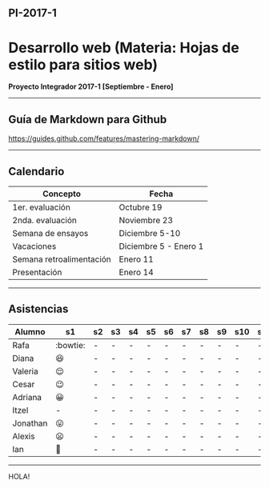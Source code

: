 ## PI-2017-1

# Desarrollo web (Materia: Hojas de estilo para sitios web)

**Proyecto Integrador 2017-1 [Septiembre - Enero]**

---

## Guía de Markdown para Github

<https://guides.github.com/features/mastering-markdown/>

---

## Calendario 

| Concepto                 | Fecha                 |
| ------------------------ | --------------------- |
| 1er. evaluación          | Octubre 19            |
| 2nda. evaluación         | Noviembre 23          |
| Semana de ensayos        | Diciembre 5-10        |
| Vacaciones               | Diciembre 5 - Enero 1 |
| Semana retroalimentación | Enero 11              |
| Presentación             | Enero 14              |

---

## Asistencias

| Alumno   | s1                 | s2   | s3   | s4   | s5   | s6   | s7   | s8   | s9   | s10  | s11  | s12  | s13  | s14  | s15  |
| -------- | ------------------ | ---- | ---- | ---- | ---- | ---- | ---- | ---- | ---- | ---- | ---- | ---- | ---- | ---- | ---- |
| Rafa     | :bowtie:           | -    | -    | -    | -    | -    | -    | -    | -    | -    | -    | -    | -    | -    | -    |
| Diana    | :laughing:         | -    | -    | -    | -    | -    | -    | -    | -    | -    | -    | -    | -    | -    | -    |
| Valeria  | :relieved:         | -    | -    | -    | -    | -    | -    | -    | -    | -    | -    | -    | -    | -    | -    |
| Cesar    | :wink:             | -    | -    | -    | -    | -    | -    | -    | -    | -    | -    | -    | -    | -    | -    |
| Adriana  | :grinning:         | -    | -    | -    | -    | -    | -    | -    | -    | -    | -    | -    | -    | -    | -    |
| Itzel    | -                  | -    | -    | -    | -    | -    | -    | -    | -    | -    | -    | -    | -    | -    | -    |
| Jonathan | :stuck_out_tongue: | -    | -    | -    | -    | -    | -    | -    | -    | -    | -    | -    | -    | -    | -    |
| Alexis   | :frowning:         | -    | -    | -    | -    | -    | -    | -    | -    | -    | -    | -    | -    | -    | -    |
| Ian      | :grimacing:        | -    | -    | -    | -    | -    | -    | -    | -    | -    | -    | -    | -    | -    | -    |

---

HOLA!